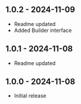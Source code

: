 ## 1.0.2 - 2024-11-09

-   Readme updated
-   Added Builder interface

## 1.0.1 - 2024-11-08

-   Readme updated

## 1.0.0 - 2024-11-08

-   Initial release
